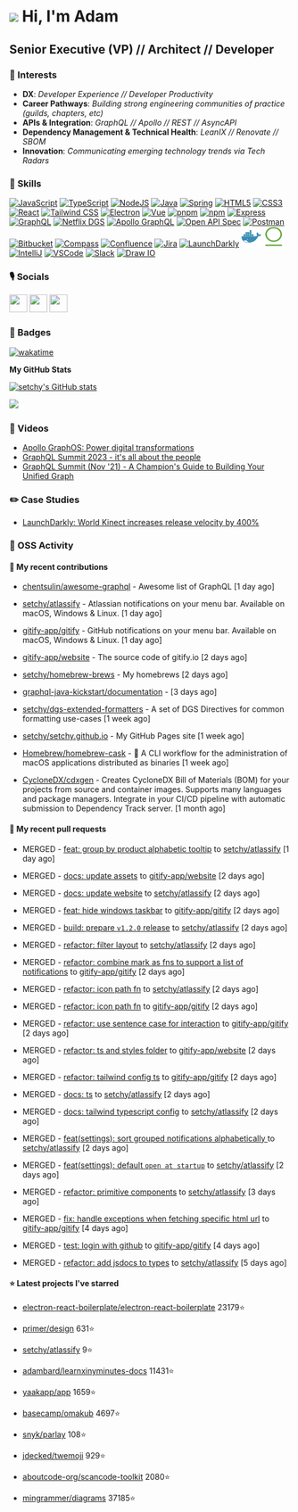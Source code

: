 ![](https://user-images.githubusercontent.com/18350557/176309783-0785949b-9127-417c-8b55-ab5a4333674e.gif) Hi, I'm Adam
============================================================================================================================

Senior Executive (VP) // Architect // Developer
-----------------------------------------------

### 🔭 Interests

- **DX**: *Developer Experience // Developer Productivity*
- **Career Pathways**: *Building strong engineering communities of practice (guilds, chapters, etc)*
- **APIs & Integration**: *GraphQL // Apollo // REST // AsyncAPI*
- **Dependency Management & Technical Health**: *LeanIX // Renovate // SBOM*
- **Innovation**: *Communicating emerging technology trends via Tech Radars*

### 💪 Skills

<p align="left">
  <a href="https://developer.mozilla.org/en-US/docs/Web/JavaScript" target="_blank" rel="noreferrer"><img src="https://raw.githubusercontent.com/danielcranney/readme-generator/main/public/icons/skills/javascript-colored.svg" width="36" height="36" alt="JavaScript" /></a>
  <a href="https://www.typescriptlang.org/" target="_blank" rel="noreferrer"><img src="https://raw.githubusercontent.com/danielcranney/readme-generator/main/public/icons/skills/typescript-colored.svg" width="36" height="36" alt="TypeScript" /></a>
  <a href="https://nodejs.org/en/" target="_blank" rel="noreferrer"><img src="https://raw.githubusercontent.com/danielcranney/readme-generator/main/public/icons/skills/nodejs-colored.svg" width="36" height="36" alt="NodeJS" /></a>
  <a href="https://www.oracle.com/java/" target="_blank" rel="noreferrer"><img src="https://raw.githubusercontent.com/danielcranney/readme-generator/main/public/icons/skills/java-colored.svg" width="36" height="36" alt="Java" /></a>
  <a href="https://spring.io/" target="_blank" rel="noreferrer"><img src="https://cdn.worldvectorlogo.com/logos/spring-3.svg" width="36" height="36" alt="Spring" /></a> 
  <a href="https://developer.mozilla.org/en-US/docs/Glossary/HTML5" target="_blank" rel="noreferrer"><img src="https://raw.githubusercontent.com/danielcranney/readme-generator/main/public/icons/skills/html5-colored.svg" width="36" height="36" alt="HTML5" /></a>
  <a href="https://www.w3.org/TR/CSS/#css" target="_blank" rel="noreferrer"><img src="https://raw.githubusercontent.com/danielcranney/readme-generator/main/public/icons/skills/css3-colored.svg" width="36" height="36" alt="CSS3" /></a>
  <a href="https://react.dev/" target="_blank" rel="noreferrer"><img src="https://cdn.worldvectorlogo.com/logos/react-2.svg" width="36" height="36" alt="React" /></a>
  <a href="https://tailwindcss.com/" target="_blank" rel="noreferrer"><img src="https://cdn.worldvectorlogo.com/logos/tailwind-css-2.svg" width="36" height="36" alt="Tailwind CSS" /></a>
  <a href="https://www.electronjs.org/" target="_blank" rel="noreferrer"><img src="https://cdn.worldvectorlogo.com/logos/electron-1.svg" width="36" height="36" alt="Electron" /></a>
  <a href="https://vuejs.org/" target="_blank" rel="noreferrer"><img src="https://cdn.worldvectorlogo.com/logos/vue-9.svg" width="36" height="36" alt="Vue" /></a>
  <a href="https://pnpm.io/" target="_blank" rel="noreferrer"><img src="https://encrypted-tbn0.gstatic.com/images?q=tbn:ANd9GcSGcwBnoTNg212cvEclMX-_qRw_P-_odFp3aafVal77Hg&s" width="36" height="36" alt="pnpm" /></a>
  <a href="https://www.npmjs.com/" target="_blank" rel="noreferrer"><img src="https://cdn.worldvectorlogo.com/logos/npm-square-red-1.svg" width="36" height="36" alt="npm" /></a>
  <a href="https://expressjs.com/" target="_blank" rel="noreferrer"><img src="https://raw.githubusercontent.com/danielcranney/readme-generator/main/public/icons/skills/express-colored.svg" width="36" height="36" alt="Express" /></a>
  <a href="https://graphql.org/" target="_blank" rel="noreferrer"><img src="https://raw.githubusercontent.com/danielcranney/readme-generator/main/public/icons/skills/graphql-colored.svg" width="36" height="36" alt="GraphQL" /></a>
  <a href="https://netflix.github.io/dgs/" target="_blank" rel="noreferrer"><img src="https://raw.githubusercontent.com/Netflix/dgs/main/docs/images/dgs-framework-brand/Icon/dgs-icon--blue.svg" width="36" height="36" alt="Netflix DGS" /></a>
  <a href="https://apollographql.com/" target="_blank" rel="noreferrer"><img src="https://cdn.worldvectorlogo.com/logos/apollo-graphql-compact.svg" width="36" height="36" alt="Apollo GraphQL" /></a>
  <a href="https://swagger.io/specification/" target="_blank" rel="noreferrer"><img src="https://cdn.worldvectorlogo.com/logos/openapi-1.svg" width="36" height="36" alt="Open API Spec" /></a>
  <a href="https://www.postman.com//" target="_blank" rel="noreferrer"><img src="https://cdn.worldvectorlogo.com/logos/postman.svg" width="36" height="36" alt="Postman" /></a>
  <a href="https://www.atlassian.com/software/bitbucket" target="_blank" rel="noreferrer"><img src="https://cdn.worldvectorlogo.com/logos/bitbucket-icon.svg" width="36" height="36" alt="Bitbucket" /></a>
  <a href="https://www.atlassian.com/software/compass" target="_blank" rel="noreferrer"><img src="https://cdn.worldvectorlogo.com/logos/atlassian-compass-1.svg" width="36" height="36" alt="Compass" /></a>
  <a href="https://www.atlassian.com/software/confluence" target="_blank" rel="noreferrer"><img src="https://cdn.worldvectorlogo.com/logos/confluence-1.svg" width="36" height="36" alt="Confluence" /></a>
  <a href="https://www.atlassian.com/software/jira" target="_blank" rel="noreferrer"><img src="https://cdn.worldvectorlogo.com/logos/jira-1.svg" width="36" height="36" alt="Jira" /></a>
  <a href="https://launchdarkly.com/" target="_blank" rel="noreferrer"><img src="https://cdn.worldvectorlogo.com/logos/launchdarkly-2.svg" width="36" height="36" alt="LaunchDarkly" /></a>
  <a href="https://docker.com/" target="_blank" rel="noreferrer"><img src="https://raw.githubusercontent.com/nx211/homer-icons/master/png/docker.png" width="36" height="36" alt="Docker" /></a>
  <a href="https://jfrog.com/artifactory/" target="_blank" rel="noreferrer"><img src="https://raw.githubusercontent.com/nx211/homer-icons/master/png/artifactory.png" width="36" height="36" alt="Artifactory" /></a>
  <a href="https://www.jetbrains.com/idea/" target="_blank" rel="noreferrer"><img src="https://cdn.worldvectorlogo.com/logos/intellij-idea-1.svg" width="36" height="36" alt="IntelliJ" /></a>
  <a href="https://code.visualstudio.com/" target="_blank" rel="noreferrer"><img src="https://cdn.worldvectorlogo.com/logos/visual-studio-code-1.svg" width="36" height="36" alt="VSCode" /></a>
  <a href="https://slack.com/" target="_blank" rel="noreferrer"><img src="https://cdn.worldvectorlogo.com/logos/slack-new-logo.svg" width="36" height="36" alt="Slack" /></a>
  <a href="https://drawio-app.com/" target="_blank" rel="noreferrer"><img src="https://cdn.worldvectorlogo.com/logos/draw-io.svg" width="36" height="36" alt="Draw IO" /></a>
</p>

                      

### 🎙️ Socials
                  
<p align="left">
  <a href="https://www.github.com/setchy" target="_blank" rel="noreferrer"><img src="https://raw.githubusercontent.com/danielcranney/readme-generator/main/public/icons/socials/github.svg" width="32" height="32" /></a>
  <a href="https://www.linkedin.com/in/adamsetch" target="_blank" rel="noreferrer"><img src="https://raw.githubusercontent.com/danielcranney/readme-generator/main/public/icons/socials/linkedin.svg" width="32" height="32" /></a>
  <a href="https://www.twitter.com/setchy87" target="_blank" rel="noreferrer"><img src="https://raw.githubusercontent.com/danielcranney/readme-generator/main/public/icons/socials/twitter.svg" width="32" height="32" /></a>
</p>

### 📛 Badges

[![wakatime](https://wakatime.com/badge/user/2b948ae2-4be1-4020-8a57-7de60b53fe1d.svg)](https://wakatime.com/@2b948ae2-4be1-4020-8a57-7de60b53fe1d)

<b>My GitHub Stats</b>

<a href="http://www.github.com/setchy"><img src="https://github-readme-stats.vercel.app/api?username=setchy&show_icons=true&hide=&count_private=true&title_color=0891b2&text_color=ffffff&icon_color=0891b2&bg_color=1c1917&hide_border=true&show_icons=true" alt="setchy's GitHub stats" /></a>

<a href="http://www.github.com/setchy"><img src="https://github-readme-streak-stats.herokuapp.com/?user=setchy&stroke=ffffff&background=1c1917&ring=0891b2&fire=0891b2&currStreakNum=ffffff&currStreakLabel=0891b2&sideNums=ffffff&sideLabels=ffffff&dates=ffffff&hide_border=true" /></a>

### 📼 Videos

- [Apollo GraphOS: Power digital transformations](https://www.apollographql.com/enterprise?wvideo=4fu2lsjssc)
- [GraphQL Summit 2023 - it's all about the people](https://www.youtube.com/watch?v=090IWEcHbJc)
- [GraphQL Summit (Nov '21) - A Champion's Guide to Building Your Unified Graph](https://www.apollographql.com/events/roundtable/graphql-summit-november-2021/a-champions-guide-to-building-your-unified-graph)

### ✏️ Case Studies

- [LaunchDarkly: World Kinect increases release velocity by 400%](https://launchdarkly.com/case-studies/world-kinect/)

### 🎯 OSS Activity
#### 🚀 My recent contributions



- [chentsulin/awesome-graphql](https://github.com/chentsulin/awesome-graphql) - Awesome list of GraphQL [1 day ago]

- [setchy/atlassify](https://github.com/setchy/atlassify) -  Atlassian notifications on your menu bar. Available on macOS, Windows &amp; Linux.  [1 day ago]

- [gitify-app/gitify](https://github.com/gitify-app/gitify) - GitHub notifications on your menu bar. Available on macOS, Windows &amp; Linux. [1 day ago]

- [gitify-app/website](https://github.com/gitify-app/website) - The source code of gitify.io [2 days ago]

- [setchy/homebrew-brews](https://github.com/setchy/homebrew-brews) - My homebrews [2 days ago]

- [graphql-java-kickstart/documentation](https://github.com/graphql-java-kickstart/documentation) -  [3 days ago]

- [setchy/dgs-extended-formatters](https://github.com/setchy/dgs-extended-formatters) - A set of DGS Directives for common formatting use-cases [1 week ago]

- [setchy/setchy.github.io](https://github.com/setchy/setchy.github.io) - My GitHub Pages site [1 week ago]

- [Homebrew/homebrew-cask](https://github.com/Homebrew/homebrew-cask) - 🍻 A CLI workflow for the administration of macOS applications distributed as binaries [1 week ago]

- [CycloneDX/cdxgen](https://github.com/CycloneDX/cdxgen) - Creates CycloneDX Bill of Materials (BOM) for your projects from source and container images. Supports many languages and package managers. Integrate in your CI/CD pipeline with automatic submission to Dependency Track server. [1 month ago]

#### 🎉 My recent pull requests



- MERGED - [feat: group by product alphabetic tooltip](https://github.com/setchy/atlassify/pull/166) to [setchy/atlassify](https://github.com/setchy/atlassify) [1 day ago]

- MERGED - [docs: update assets](https://github.com/gitify-app/website/pull/231) to [gitify-app/website](https://github.com/gitify-app/website) [2 days ago]

- MERGED - [docs: update website](https://github.com/setchy/atlassify/pull/165) to [setchy/atlassify](https://github.com/setchy/atlassify) [2 days ago]

- MERGED - [feat: hide windows taskbar](https://github.com/gitify-app/gitify/pull/1561) to [gitify-app/gitify](https://github.com/gitify-app/gitify) [2 days ago]

- MERGED - [build: prepare `v1.2.0` release](https://github.com/setchy/atlassify/pull/164) to [setchy/atlassify](https://github.com/setchy/atlassify) [2 days ago]

- MERGED - [refactor: filter layout](https://github.com/setchy/atlassify/pull/157) to [setchy/atlassify](https://github.com/setchy/atlassify) [2 days ago]

- MERGED - [refactor: combine mark as fns to support a list of notifications](https://github.com/gitify-app/gitify/pull/1560) to [gitify-app/gitify](https://github.com/gitify-app/gitify) [2 days ago]

- MERGED - [refactor: icon path fn](https://github.com/setchy/atlassify/pull/156) to [setchy/atlassify](https://github.com/setchy/atlassify) [2 days ago]

- MERGED - [refactor: icon path fn](https://github.com/gitify-app/gitify/pull/1559) to [gitify-app/gitify](https://github.com/gitify-app/gitify) [2 days ago]

- MERGED - [refactor: use sentence case for interaction](https://github.com/gitify-app/gitify/pull/1558) to [gitify-app/gitify](https://github.com/gitify-app/gitify) [2 days ago]

- MERGED - [refactor: ts and styles folder](https://github.com/gitify-app/website/pull/230) to [gitify-app/website](https://github.com/gitify-app/website) [2 days ago]

- MERGED - [refactor: tailwind config ts](https://github.com/gitify-app/gitify/pull/1557) to [gitify-app/gitify](https://github.com/gitify-app/gitify) [2 days ago]

- MERGED - [docs: ts](https://github.com/setchy/atlassify/pull/155) to [setchy/atlassify](https://github.com/setchy/atlassify) [2 days ago]

- MERGED - [docs: tailwind typescript config](https://github.com/setchy/atlassify/pull/154) to [setchy/atlassify](https://github.com/setchy/atlassify) [2 days ago]

- MERGED - [feat(settings): sort grouped notifications alphabetically ](https://github.com/setchy/atlassify/pull/153) to [setchy/atlassify](https://github.com/setchy/atlassify) [2 days ago]

- MERGED - [feat(settings): default `open at startup`](https://github.com/setchy/atlassify/pull/152) to [setchy/atlassify](https://github.com/setchy/atlassify) [2 days ago]

- MERGED - [refactor: primitive components](https://github.com/setchy/atlassify/pull/137) to [setchy/atlassify](https://github.com/setchy/atlassify) [3 days ago]

- MERGED - [fix: handle exceptions when fetching specific html url](https://github.com/gitify-app/gitify/pull/1552) to [gitify-app/gitify](https://github.com/gitify-app/gitify) [4 days ago]

- MERGED - [test: login with github](https://github.com/gitify-app/gitify/pull/1551) to [gitify-app/gitify](https://github.com/gitify-app/gitify) [4 days ago]

- MERGED - [refactor: add jsdocs to types](https://github.com/setchy/atlassify/pull/128) to [setchy/atlassify](https://github.com/setchy/atlassify) [5 days ago]

#### ⭐ Latest projects I've starred



- [electron-react-boilerplate/electron-react-boilerplate](https://github.com/electron-react-boilerplate/electron-react-boilerplate) 23179⭐

- [primer/design](https://github.com/primer/design) 631⭐

- [setchy/atlassify](https://github.com/setchy/atlassify) 9⭐

- [adambard/learnxinyminutes-docs](https://github.com/adambard/learnxinyminutes-docs) 11431⭐

- [yaakapp/app](https://github.com/yaakapp/app) 1659⭐

- [basecamp/omakub](https://github.com/basecamp/omakub) 4697⭐

- [snyk/parlay](https://github.com/snyk/parlay) 108⭐

- [jdecked/twemoji](https://github.com/jdecked/twemoji) 929⭐

- [aboutcode-org/scancode-toolkit](https://github.com/aboutcode-org/scancode-toolkit) 2080⭐

- [mingrammer/diagrams](https://github.com/mingrammer/diagrams) 37185⭐


